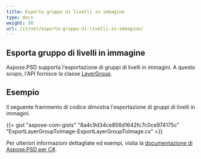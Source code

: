 ```yaml
---
title: Esporta gruppo di livelli in immagine
type: docs
weight: 30
url: /it/net/esporta-gruppo-di-livelli-in-immagine/
---
```


## **Esporta gruppo di livelli in immagine**
Aspose.PSD supporta l'esportazione di gruppi di livelli in immagini. A questo scopo, l'API fornisce la classe [LayerGroup](https://reference.aspose.com/net/psd/aspose.psd.fileformats.psd.layers/layergroup).

## Esempio

Il seguente frammento di codice dimostra l'esportazione di gruppi di livelli in immagini.

{{< gist "aspose-com-gists" "8a4c9d34ce856d1642fc7c0ce974175c" "ExportLayerGroupToImage-ExportLayerGroupToImage.cs" >}}

Per ulteriori informazioni dettagliate ed esempi, visita la [documentazione di Aspose.PSD per C#](https://docs.aspose.com/psd/net/).
